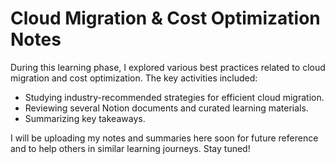 # Cloud Migration & Cost Optimization Notes

During this learning phase, I explored various best practices related to cloud migration and cost optimization. The key activities included:

- Studying industry-recommended strategies for efficient cloud migration.
- Reviewing several Notion documents and curated learning materials.
- Summarizing key takeaways.

I will be uploading my notes and summaries here soon for future reference and to help others in similar learning journeys. Stay tuned!
